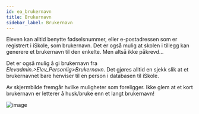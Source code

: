 ```yaml
---
id: ea_brukernavn
title: Brukernavn
sidebar_label: Brukernavn
---
```

Eleven kan alltid benytte fødselsnummer, eller e-postadressen som er registrert i iSkole, som brukernavn. Det er også mulig at skolen i tillegg kan generere et brukernavn til den enkelte. Men altså ikke påkrevd...

Det er også mulig å gi brukernavn fra _Elevadmin.>Elev_Personlig>Brukernavn_. Det gjøres alltid en sjekk slik at et brukernavnet bare henviser til en person i databasen til iSkole.

Av skjermbilde fremgår hvilke muligheter som foreligger. Ikke glem at et kort brukernavn er letterer å husk/bruke enn et langt brukernavn!

![image](https://user-images.githubusercontent.com/80097133/137476410-22086355-68f9-44dd-9360-b5028978cadf.png)
  
